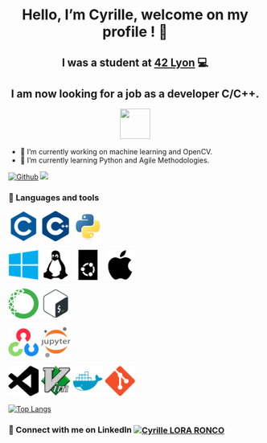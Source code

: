 <p align="center">
  <h1 align="center">Hello, I’m Cyrille, welcome on my profile ! 🌴 </h1>
</p>

<h2 align="center"> I was a student at <a href="https://42lyon.fr/">42 Lyon</a> 💻 </h2>
<h2 align="center"> I am now looking for a job as a developer C/C++. </h2>

<div align="center">
  <img src="https://github.com/JaeSeoKim/badge42/blob/main/public/badge42_logo.svg" width="60" height="60" style="max-width: 100%;">
</div>

- 🔭 I’m currently working on machine learning and OpenCV.
- 🌱 I’m currently learning Python and Agile Methodologies.

[![Github](https://img.shields.io/github/followers/cloraronco?label=Follow&style=social)](https://github.com/cloraronco)        ![](https://visitor-badge.laobi.icu/badge?page_id=cloraronco.cloraronco)  

<h3> 🔧 Languages and tools </h3>
<p align="left">
  <img src="https://github.com/devicons/devicon/blob/master/icons/c/c-plain.svg" alt="c" width="60" height="60" style="max-width: 100%;">  
  <img src="https://github.com/devicons/devicon/blob/master/icons/cplusplus/cplusplus-plain.svg" width="60" height="60" style="max-width: 100%;">
  <img src="https://github.com/devicons/devicon/blob/master/icons/python/python-original.svg" width="60" height="60" style="max-width: 100%;">
</p>
<p align="left">
  <img src="https://github.com/devicons/devicon/blob/master/icons/windows8/windows8-original.svg" width="60" height="60" style="max-width: 100%;">
  <img src="https://github.com/devicons/devicon/blob/master/icons/linux/linux-plain.svg" width="60" height="60" style="max-width: 100%;">
  <img src="https://github.com/devicons/devicon/blob/master/icons/ubuntu/ubuntu-plain.svg" width="60" height="60" style="max-width: 100%;">
  <img src="https://github.com/devicons/devicon/blob/master/icons/apple/apple-original.svg" width="60" height="60" style="max-width: 100%;">
</p>
<p align="left">
  <img src="https://github.com/devicons/devicon/blob/master/icons/anaconda/anaconda-original.svg" width="60" height="60" style="max-width: 100%;">
  <img src="https://github.com/devicons/devicon/blob/master/icons/bash/bash-original.svg" width="60" height="60" style="max-width: 100%;">
</p>
<p align="left">
  <img src="https://github.com/devicons/devicon/blob/master/icons/opencv/opencv-original.svg" width="60" height="60" style="max-width: 100%;">
  <img src="https://github.com/devicons/devicon/blob/master/icons/jupyter/jupyter-original-wordmark.svg" width="60" height="60" style="max-width: 100%;">
</p>
<p align="left">
  <img src="https://github.com/devicons/devicon/blob/master/icons/vscode/vscode-plain.svg" alt="c" width="60" height="60" style="max-width: 100%;">
  <img src="https://github.com/devicons/devicon/blob/master/icons/vim/vim-original.svg" alt="c" width="60" height="60" style="max-width: 100%;">
  <img src="https://github.com/devicons/devicon/blob/master/icons/docker/docker-plain.svg" alt="c" width="60" height="60" style="max-width: 100%;">
  <img src="https://github.com/devicons/devicon/blob/master/icons/git/git-plain.svg" alt="c" width="60" height="60" style="max-width: 100%;">
</p>

  [![Top Langs](https://github-readme-stats.vercel.app/api/top-langs/?username=cloraronco&layout=compact&theme=monokai)](https://github.com/anuraghazra/github-readme-stats)  

<!--  **Real-time coding since the 6 nov.2023**  
  [![Stats](https://github-readme-stats.vercel.app/api/wakatime?username=cloraronco)](https://github.com/anuraghazra/github-readme-stats)-->
  

<h3 align="left"> 🌻 Connect with me on LinkedIn  <a href="https://www.linkedin.com/in/cyrilleloraronco/"> <img align="center" src="https://raw.githubusercontent.com/rahuldkjain/github-profile-readme-generator/master/src/images/icons/Social/linked-in-alt.svg" alt="Cyrille LORA RONCO" height="30" width="40" style="max-width: 100%;">
</a> </h3>
<!--
**cloraronco/cloraronco** is a ✨ _special_ ✨ repository because its `README.md` (this file) appears on your GitHub profile.

Here are some ideas to get you started:

- 👯 I’m looking to collaborate on ...
- 🤔 I’m looking for help with ...
- 💬 Ask me about ...
- 😄 Pronouns: ...
- ⚡ Fun fact: ... 
-->
